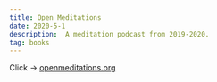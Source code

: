 ```yaml
---
title: Open Meditations
date: 2020-5-1
description:  A meditation podcast from 2019-2020.
tag: books
---
```


Click -> [openmeditations.org](openmeditations.org)
